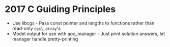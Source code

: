 # 2017 C Guiding Principles

* Use libcgs
        - Pass const pointer and lengths to functions rather than read-only `cgs\_array`'s
* Model output for use with aoc\_manager
        - Just print solution answers, let manager handle pretty-printing

